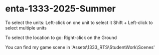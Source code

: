 # enta-1333-2025-Summer
To select the units:
Left-click on one unit to select it
Shift + Left-click to select multiple units

To select the location to go:
Right-click on the Ground

You can find my game scene in 'Assets\1333_RTS\StudentWork\Scenes'